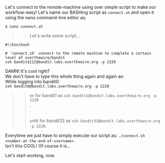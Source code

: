 Let's connect to the remote-machine using over simple script to make our workflow-easy!
Let's name our BASHing script as `connect.sh` and open it using the nano command-line editor as;

```
$ nano connect.sh
```

>> Let's write some script...
```
#!/bin/bash

# `connect.sh` connect to the remote machine to complete a certain level of overthewire/bandit
ssh bandit${1}@bandit.labs.overthewire.org -p 2220
```

DAMN! It's cool right? </br>
We don't have to type this whole thing again and again as:<br/>
While logging into bandit0: <br/>
`ssh bandit0@bandit.labs.overthewire.org -p 2220`<br/>
>> or
for bandit1 as `ssh bandit1@bandit.labs.overthewire.org -p 2220` <br/>
. <br/>
. <br/>
. <br/>
until for bandit33 as `ssh bandit33@bandit.labs.overthewire.org -p 2220`.

Everytime we just have to simply execute our script as: `./connect.sh <number-at-the-end-of-username>`. <br/>
Isn't this COOL! Of course it is...<br/>

Let's start working, now.
